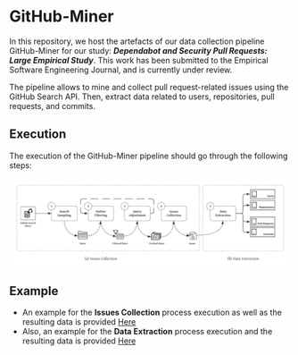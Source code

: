 # GitHub-Miner
In this repository, we host the artefacts of our data collection pipeline GitHub-Miner for our study: **_Dependabot and Security Pull Requests: Large Empirical Study_**. This work has been submitted to the Empirical Software Engineering Journal, and is currently under review.

The pipeline allows to mine and collect pull request-related issues using the GitHub Search API. Then, extract data related to users, repositories, pull requests, and commits.

## Execution
The execution of the GitHub-Miner pipeline should go through the following steps:

![GitHub-Miner Pipeline](GitHub-Miner-Process.png?raw=true)


## Example
- An example for the **Issues Collection** process execution as well as the resulting data is provided [Here](Issues-Collection/Example/Example.js)
- Also, an example for the **Data Extraction** process execution and the resulting data is provided [Here](Data-Extraction/DataExtractor.ipynb)
